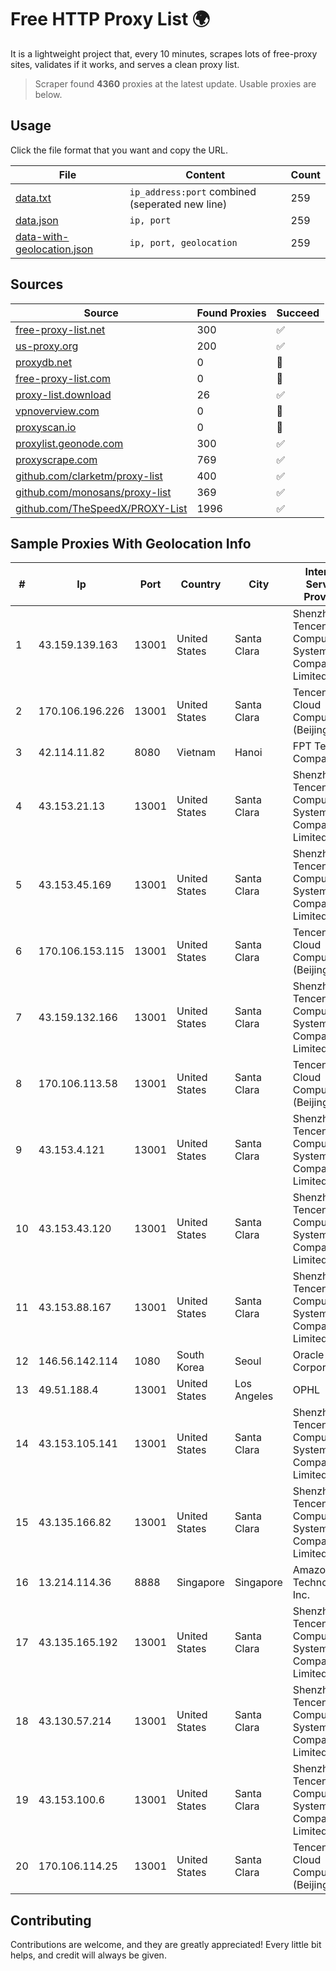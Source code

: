 
# Free HTTP Proxy List 🌍

It is a lightweight project that, every 10 minutes, scrapes lots of free-proxy sites, validates if it works, and serves a clean proxy list.


> Scraper found **4360** proxies at the latest update. Usable proxies are below.

## Usage

Click the file format that you want and copy the URL.


|File|Content|Count|
|----|-------|-----|
|[data.txt](https://raw.githubusercontent.com/themiralay/Proxy-List-World/master/data.txt)|`ip_address:port` combined (seperated new line)|259|
|[data.json](https://raw.githubusercontent.com/themiralay/Proxy-List-World/master/data.json)|`ip, port`|259|
|[data-with-geolocation.json](https://raw.githubusercontent.com/themiralay/Proxy-List-World/master/data-with-geolocation.json)|`ip, port, geolocation`|259|

## Sources

|Source|Found Proxies|Succeed|
|------|-------------|-------|
|[free-proxy-list.net](https://free-proxy-list.net)|300|✅|
|[us-proxy.org](https://www.us-proxy.org)|200|✅|
|[proxydb.net](http://proxydb.net)|0|🚫|
|[free-proxy-list.com](https://free-proxy-list.com/?page=&port=&type%5B%5D=http&type%5B%5D=https&up_time=0&search=Search)|0|🚫|
|[proxy-list.download](https://www.proxy-list.download/HTTP)|26|✅|
|[vpnoverview.com](https://vpnoverview.com/privacy/anonymous-browsing/free-proxy-servers)|0|🚫|
|[proxyscan.io](https://www.proxyscan.io)|0|🚫|
|[proxylist.geonode.com](https://proxylist.geonode.com/api/proxy-list?limit=300&page=1&sort_by=lastChecked&sort_type=desc&protocols=http,https)|300|✅|
|[proxyscrape.com](https://api.proxyscrape.com/v2/?request=displayproxies&protocol=http&timeout=10000&country=all&ssl=all&anonymity=all)|769|✅|
|[github.com/clarketm/proxy-list](https://raw.githubusercontent.com/clarketm/proxy-list/master/proxy-list-raw.txt)|400|✅|
|[github.com/monosans/proxy-list](https://raw.githubusercontent.com/monosans/proxy-list/main/proxies/http.txt)|369|✅|
|[github.com/TheSpeedX/PROXY-List](https://raw.githubusercontent.com/TheSpeedX/PROXY-List/master/http.txt)|1996|✅|


## Sample Proxies With Geolocation Info

|#|Ip|Port|Country|City|Internet Service Provider|
|-|--|----|-------|----|-------------------------|
|1|43.159.139.163|13001|United States|Santa Clara|Shenzhen Tencent Computer Systems Company Limited|
|2|170.106.196.226|13001|United States|Santa Clara|Tencent Cloud Computing (Beijing) Co|
|3|42.114.11.82|8080|Vietnam|Hanoi|FPT Telecom Company|
|4|43.153.21.13|13001|United States|Santa Clara|Shenzhen Tencent Computer Systems Company Limited|
|5|43.153.45.169|13001|United States|Santa Clara|Shenzhen Tencent Computer Systems Company Limited|
|6|170.106.153.115|13001|United States|Santa Clara|Tencent Cloud Computing (Beijing) Co|
|7|43.159.132.166|13001|United States|Santa Clara|Shenzhen Tencent Computer Systems Company Limited|
|8|170.106.113.58|13001|United States|Santa Clara|Tencent Cloud Computing (Beijing) Co|
|9|43.153.4.121|13001|United States|Santa Clara|Shenzhen Tencent Computer Systems Company Limited|
|10|43.153.43.120|13001|United States|Santa Clara|Shenzhen Tencent Computer Systems Company Limited|
|11|43.153.88.167|13001|United States|Santa Clara|Shenzhen Tencent Computer Systems Company Limited|
|12|146.56.142.114|1080|South Korea|Seoul|Oracle Corporation|
|13|49.51.188.4|13001|United States|Los Angeles|OPHL|
|14|43.153.105.141|13001|United States|Santa Clara|Shenzhen Tencent Computer Systems Company Limited|
|15|43.135.166.82|13001|United States|Santa Clara|Shenzhen Tencent Computer Systems Company Limited|
|16|13.214.114.36|8888|Singapore|Singapore|Amazon Technologies Inc.|
|17|43.135.165.192|13001|United States|Santa Clara|Shenzhen Tencent Computer Systems Company Limited|
|18|43.130.57.214|13001|United States|Santa Clara|Shenzhen Tencent Computer Systems Company Limited|
|19|43.153.100.6|13001|United States|Santa Clara|Shenzhen Tencent Computer Systems Company Limited|
|20|170.106.114.25|13001|United States|Santa Clara|Tencent Cloud Computing (Beijing) Co|



## Contributing

Contributions are welcome, and they are greatly appreciated! Every
little bit helps, and credit will always be given.

